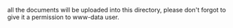 all the documents will be uploaded into this directory, please don't forgot to give it a permission to www-data user.
